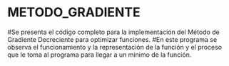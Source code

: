 # METODO_GRADIENTE
#Se presenta el código completo para la implementación del Método de Gradiente Decreciente para optimizar funciones.
#En este programa se observa el funcionamiento y la representación de la función y el proceso que le toma al programa para llegar a un minimo de la función.
